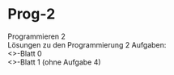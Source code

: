 # Prog-2
Programmieren 2 <br>
Lösungen zu den Programmierung 2 Aufgaben: <br>
<>-Blatt 0 <br>
<>-Blatt 1 (ohne Aufgabe 4) <br>

